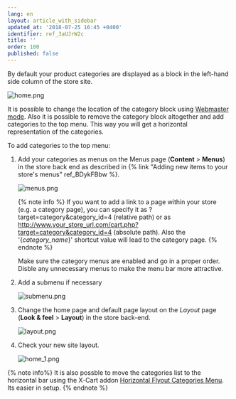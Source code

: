```yaml
---
lang: en
layout: article_with_sidebar
updated_at: '2018-07-25 16:45 +0400'
identifier: ref_3aUJrW2c
title: ''
order: 100
published: false
---
```

By default your product categories are displayed as a block in the left-hand side column of the store site. 

![home.png]({{site.baseurl}}/attachments/ref_6rpDdput/home.png)

It is possible to change the location of the category block using [Webmaster mode](https://devs.x-cart.com/webinars_and_video_tutorials/using_webmaster_mode_in_x-cart_5.html "Product Categories"). Also it is possible to remove the category block altogether and add categories to the top menu. This way you will get a horizontal representation of the categories. 

To add categories to the top menu:

1. Add your categories as menus on the Menus page (**Content** > **Menus**) in the store back end as described in {% link "Adding new items to your store's menus" ref_BDykFBbw %}.

   ![menus.png]({{site.baseurl}}/attachments/ref_6rpDdput/menus.png)

   {% note info %}
   If you want to add a link to a page within your store (e.g. a category page), you can specify it as ?target=category&category_id=4 (relative path) or as http://www.your_store_url.com/cart.php?target=category&category_id=4 (absolute path).
   Also the '{_category_name_}' shortcut value will lead to the category page.
   {% endnote %}

   Make sure the category menus are enabled and go in a proper order. Disble any unnecessary menus to make the menu bar more attractive.

2. Add a submenu if necessary

   ![submenu.png]({{site.baseurl}}/attachments/ref_6rpDdput/submenu.png)

3. Change the home page and default page layout on the _Layout_ page (**Look & feel** > **Layout**) in the store back-end.

   ![layout.png]({{site.baseurl}}/attachments/ref_6rpDdput/layout.png)

4. Check your new site layout.

   ![home_1.png]({{site.baseurl}}/attachments/ref_6rpDdput/home_1.png)
   
{% note info%}
It is also possble to move the categories list to the horizontal bar using the X-Cart addon [Horizontal Flyout Categories Menu](https://market.x-cart.com/addons/horizontal-flyout-categories-menu.html "Product Categories"). Its easier in setup.
{% endnote %}

